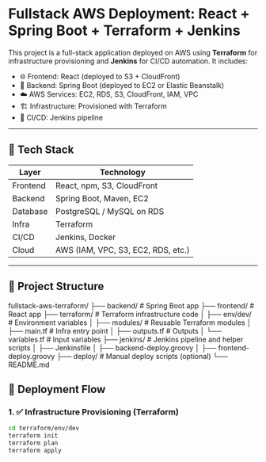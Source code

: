 # Fullstack AWS Deployment: React + Spring Boot + Terraform + Jenkins

This project is a full-stack application deployed on AWS using **Terraform** for infrastructure provisioning and **Jenkins** for CI/CD automation. It includes:

- 🌐 Frontend: React (deployed to S3 + CloudFront)
- 🔧 Backend: Spring Boot (deployed to EC2 or Elastic Beanstalk)
- ☁️ AWS Services: EC2, RDS, S3, CloudFront, IAM, VPC
- 🏗 Infrastructure: Provisioned with Terraform
- 🚀 CI/CD: Jenkins pipeline

---

## 🔧 Tech Stack

| Layer       | Technology                         |
|------------|-------------------------------------|
| Frontend    | React, npm, S3, CloudFront          |
| Backend     | Spring Boot, Maven, EC2             |
| Database    | PostgreSQL / MySQL on RDS           |
| Infra       | Terraform                           |
| CI/CD       | Jenkins, Docker                     |
| Cloud       | AWS (IAM, VPC, S3, EC2, RDS, etc.)  |

---

## 📁 Project Structure

fullstack-aws-terraform/
├── backend/ # Spring Boot app
├── frontend/ # React app
├── terraform/ # Terraform infrastructure code
│ ├── env/dev/ # Environment variables
│ ├── modules/ # Reusable Terraform modules
│ ├── main.tf # Infra entry point
│ ├── outputs.tf # Outputs
│ └── variables.tf # Input variables
├── jenkins/ # Jenkins pipeline and helper scripts
│ ├── Jenkinsfile
│ ├── backend-deploy.groovy
│ ├── frontend-deploy.groovy
├── deploy/ # Manual deploy scripts (optional)
└── README.md

## 🚀 Deployment Flow

### 1. ✅ Infrastructure Provisioning (Terraform)

```bash
cd terraform/env/dev
terraform init
terraform plan
terraform apply
